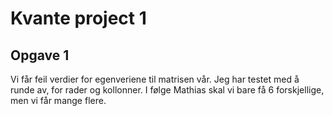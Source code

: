 # Kvante project 1
## **Opgave 1**
Vi får feil verdier for egenveriene til matrisen vår. Jeg har testet med å runde av, for rader og kollonner.
I følge Mathias skal vi bare få 6 forskjellige, men vi får mange flere.